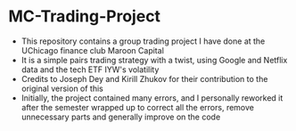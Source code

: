 # MC-Trading-Project
- This repository contains a group trading project I have done at the UChicago finance club Maroon Capital
- It is a simple pairs trading strategy with a twist, using Google and Netflix data and the tech ETF IYW's volatility
- Credits to Joseph Dey and Kirill Zhukov for their contribution to the original version of this
- Initially, the project contained many errors, and I personally reworked it after the semester wrapped up to correct all the errors, remove unnecessary parts and generally improve on the code
